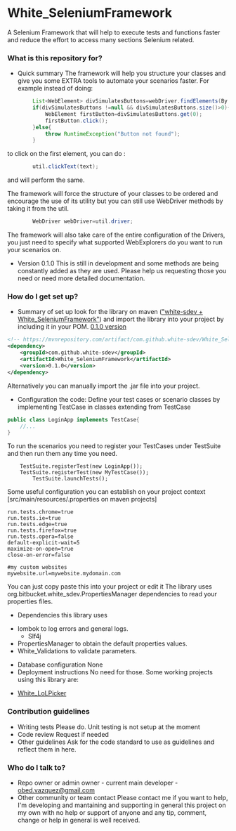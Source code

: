 # White_SeleniumFramework
A Selenium Framework that will help to execute tests and functions faster and reduce the effort to access many sections Selenium related.



### What is this repository for? ###

* Quick summary
The framework will help you structure your classes and give you some EXTRA tools to automate your scenarios faster.
For example instead of doing:
```java
		List<WebElement> divSimulatesButtons=webDriver.findElements(By.xpath("//*[text() = '"+text+"']");
		if(divSimulatesButtons !=null && divSimulatesButtons.size()>0){
			WebElement firstButton=divSimulatesButtons.get(0);
			firstButton.click();
		}else{
			throw RuntimeException("Button not found");
		}
```
to click on the first element, you can do :
```java
		util.clickText(text);
```
and will perform the same.

The framework will force the structure of your classes to be ordered and encourage the use of its utility but you can still use WebDriver methods by taking it from the util.
```java
		WebDriver webDriver=util.driver;
```

The framework will also take care of the entire configuration of the Drivers, you just need to specify what supported WebExplorers do you want to run your scenarios on.


* Version
0.1.0
This is still in development and some methods are being constantly added as they are used. Please help us requesting those you need or need more detailed documentation.

### How do I get set up? ###

* Summary of set up
look for the library on maven (["white-sdev + White_SeleniumFramework"](https://mvnrepository.com/artifact/com.github.white-sdev/White_SeleniumFramework)) and import the library into your project
by including it in your POM. [0.1.0 version](https://mvnrepository.com/artifact/com.github.white-sdev/White_SeleniumFramework/0.1.0)
```XML
<!-- https://mvnrepository.com/artifact/com.github.white-sdev/White_SeleniumFramework -->
<dependency>
    <groupId>com.github.white-sdev</groupId>
    <artifactId>White_SeleniumFramework</artifactId>
    <version>0.1.0</version>
</dependency>
```



Alternatively you can manually import the .jar file into your project.
* Configuration
the code:
Define your test cases or scenario classes by implementing TestCase in classes extending from TestCase 
```java
public class LoginApp implements TestCase{
	//...
}
```

To run the scenarios you need to register your TestCases under TestSuite and then run them any time you need.
```
	TestSuite.registerTest(new LoginApp());
	TestSuite.registerTest(new MyTestCase());
	    TestSuite.launchTests();
```

Some useful configuration you can establish on your project context [src/main/resources/<yourfile>.properties on maven projects]
```
run.tests.chrome=true
run.tests.ie=true
run.tests.edge=true
run.tests.firefox=true
run.tests.opera=false
default-explicit-wait=5
maximize-on-open=true
close-on-error=false

#my custom websites
mywebsite.url=mywebsite.mydomain.com
```
You can just copy paste this into your project or edit it
The library uses org.bitbucket.white_sdev.PropertiesManager dependencies to read your properties files.


* Dependencies
this library uses 
- lombok to log errors and general logs.
	- Slf4j
- PropertiesManager to obtain the default properties values.
- White_Validations to validate parameters.

* Database configuration
None
* Deployment instructions
No need for those. Some working projects using this library are:
- [White_LoLPicker](https://github.com/white-sdev/White_LoLPicker)

### Contribution guidelines ###

* Writing tests
Please do. Unit testing is not setup at the moment
* Code review
Request if needed
* Other guidelines
Ask for the code standard to use as guidelines and reflect them in here.

### Who do I talk to? ###

* Repo owner or admin
owner - current main developer - obed.vazquez@gmail.com
* Other community or team contact
Please contact me if you want to help, I'm developing and mantaining and supporting in general this project on my own with no help or support of anyone and any tip, comment, change or help in general is well received.

